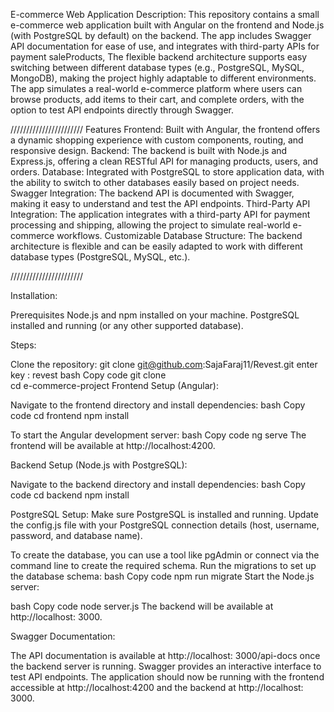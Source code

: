 E-commerce Web Application
Description:
This repository contains a small e-commerce web application built with Angular on the frontend and Node.js (with PostgreSQL by default) on the backend. The app includes Swagger API documentation for ease of use, and integrates with third-party APIs for payment saleProducts,
The flexible backend architecture supports easy switching between different database types (e.g., PostgreSQL, MySQL, MongoDB), making the project highly adaptable to different environments. The app simulates a real-world e-commerce platform where users can browse products, add items to their cart, and complete orders, with the option to test API endpoints directly through Swagger.

///////////////////////
Features
Frontend: Built with Angular, the frontend offers a dynamic shopping experience with custom components, routing, and responsive design.
Backend: The backend is built with Node.js and Express.js, offering a clean RESTful API for managing products, users, and orders.
Database: Integrated with PostgreSQL to store application data, with the ability to switch to other databases easily based on project needs.
Swagger Integration: The backend API is documented with Swagger, making it easy to understand and test the API endpoints.
Third-Party API Integration: The application integrates with a third-party API for payment processing and shipping, allowing the project to simulate real-world e-commerce workflows.
Customizable Database Structure: The backend architecture is flexible and can be easily adapted to work with different database types (PostgreSQL, MySQL, etc.).

///////////////////////

Installation:

Prerequisites
Node.js and npm installed on your machine.
PostgreSQL installed and running (or any other supported database).

Steps:

Clone the repository: git clone git@github.com:SajaFaraj11/Revest.git
enter key : revest
bash
Copy code
git clone  
cd e-commerce-project
Frontend Setup (Angular):

Navigate to the frontend directory and install dependencies:
bash
Copy code
cd frontend
npm install

To start the Angular development server:
bash
Copy code
ng serve
The frontend will be available at http://localhost:4200.

Backend Setup (Node.js with PostgreSQL):

Navigate to the backend directory and install dependencies:
bash
Copy code
cd backend
npm install

PostgreSQL Setup:
Make sure PostgreSQL is installed and running.
Update the config.js file with your PostgreSQL connection details (host, username, password, and database name).

To create the database, you can use a tool like pgAdmin or connect via the command line to create the required schema.
Run the migrations to set up the database schema:
bash
Copy code
npm run migrate
Start the Node.js server:

bash
Copy code
node server.js
The backend will be available at http://localhost: 3000.

Swagger Documentation:

The API documentation is available at http://localhost: 3000/api-docs once the backend server is running. Swagger provides an interactive interface to test API endpoints.
The application should now be running with the frontend accessible at http://localhost:4200 and the backend at http://localhost: 3000.
